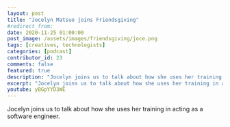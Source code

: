 ```yaml
---
layout: post
title: "Jocelyn Matsuo joins Friendsgiving"
#redirect_from:
date: 2020-11-25 01:00:00
post_image: /assets/images/friendsgiving/joce.png
tags: [creatives, technologists]
categories: [podcast]
contributor_id: 23
comments: false
featured: true
description: "Jocelyn joins us to talk about how she uses her training in acting as a software engineer."
excerpt: "Jocelyn joins us to talk about how she uses her training in acting as a software engineer."
youtube: yBGpYYD3WE
---
```

Jocelyn joins us to talk about how she uses her training in acting as a software engineer.
